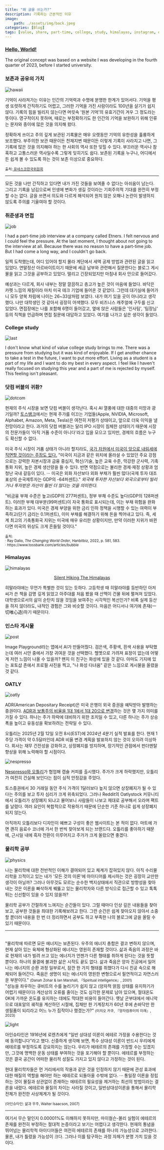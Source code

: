 ```yaml
---
title: "왜 글을 쓰는가?"
description: 기록하는 근본적인 이유
image: 
    path: ./assets/img/back.jpeg
categories: [Blog]
tags: [value, share, part-time, college, study, himalayas, instagram, oatly, physics]
---
```

### <a href="https://ko.wikipedia.org/wiki/%22Hello,_World!%22_프로그램"> Hello, World! </a>


The original concept was based on a website I was developing in the fourth quarter of 2023, before I started university.


### 보존과 공유의 가치

![hawaii](./assets/img/hawaii.jpeg)

기억이 사라져가는 이유는 인간의 기억력과 수명에 분명한 한계가 있어서다. 기억을 평생 또렷하게 간직하기도 어렵고, 그러한 기억을 가진 사람이라도 100년을 살기가 쉽지 않다. 기록의 힘을 빌리지 않는다면 머릿속 ‘원본 기억’의 유효기간이 겨우 그 정도라는 뜻이다. 영구적이지 못하며, 때로는 부정확하기도 한 인간의 기억을 보완하기 위해 인류는 문자와 종이에 많은 것을 의지해 왔다. 

정확하게 쓰이고 주의 깊게 보관된 기록물은 매우 오랫동안 기억의 유한성을 훌륭하게 보조했다. 부주의한 보관 때문이든 천재지변 때문이든 이렇게 기록이 사라지고 나면, 그 기록에 많은 것을 의지해야 하는 한 사회의 역사 또한 잊힐 수 있다. 부끄러운 역사나 참혹하고 고통스러운 역사일수록 그렇게 잊히기도 쉽다. 보존된 기록을 누구나, 어디에서든 쉽게 볼 수 있도록 하는 것이 보존 이상으로 중요하다.

<small>출처:<a href="https://unesco.or.kr/%EA%B8%B0%EC%96%B5%EC%9D%84-%EA%B8%B0%EB%A1%9D%ED%95%B4%EC%95%BC-%ED%95%98%EB%8A%94-%EC%9D%B4%EC%9C%A0/"> 유네스코한국위원회</a></small>

---

모든 것을 나만 간직하고 있다면 내가 가진 것들을 보여줄 수 없다는 아쉬움이 남는다. 그리고 기록을 남김으로써 인생에 변화가 생길 것이라는 기회주의적 기대를 완전히 부정할 수는 없다. 글을 쓰면서 의도와 다르게 해석되어 원치 않은 오해나 논란이 발생하지 않도록 주의를 기울여야 할 것이다. 


### 취준생과 면접

![job](./assets/img/job.jpeg.jpeg)

I had a part-time job interview at a company called Etners. I felt nervous and I could feel the pressure. At the last moment, I thought about not going to the interview at all. Because there was no reason to have a part-time job. But I had come a long way, and I couldn't go back.

일찍 도착했는데, 어디 있어야 할지 몰라 계단에서 세액 공제 방법과 관련된 글을 읽고 있었다. 연말정산 아르바이트이기 때문에 세금 납부와 관련해서 질문한다는 블로그 게시물을 읽고 그것을 공부하고 있었다. 떨리고 긴장되었지만 마침내 회사 안으로 들어갔다.

예상과는 다르게, 회사 내부는 정말 깔끔하고 층고가 높은 것이 마음에 들었다. 바닥은 카펫 느낌의 재질이라 마치 미국 테크 기업에 들어온 것 같았다. 그런데 대기실에 들어가니 모두 양복 차림에 나이는 26~33살처럼 보였다. 내가 여기 있을 곳이 아니라고 생각했다. 나만 대학생인 것 같아서 굉장히 어색했다. 모두 비즈니스 캐주얼에 구두를 신고 있었다. 면접장에는 나를 포함해 6명이 들어갔고, 옆에 앉은 사람들은 '인사팀', '팀장님' 등의 직책을 언급하며 면접 질문에 대답하고 있었다. 여기를 나가고 싶은 생각이 들었다.





### College study

![last](./assets/img/cat.jpeg)


I don't know what kind of value college study brings to me. There was a pressure from studying but it was kind of enjoyable. If I get another chance to take a test in the future,
I want to put more effort. Living as a student is a part of my life and I want to do my best in every aspect. I feel like I haven't really focused on studying this year and a part of me is rejected by myself. 
This feeling isn't pleasant. 



### 닷컴 버블의 귀환?

![dotcom](./assets/img/dotcom.png)

현재의 주식 시장을 보면 닷컴 버블이 생각난다. 혹시 AI 열풍에 대한 대중의 미망과 광기일까? <a href="https://www.tossbank.com/articles/bubble">토스뱅크</a>에서는
현재 주가를 이끄는 기업들(Apple, NVIDIA, Microsoft, Alphabet, Amazon, Meta, Tesla)은 여전히 저평가 상태이고, 앞으로 더욱 이익을 낼 전망이라고 한다. 과거의 닷컴 버블과는 
달리 IPO 시장이 침체한 상태이기 때문에 시장의 전문가들이 '아직 거품 수준이 아니다'라고 입을 모으고 있지만, 경제의 흐름은 누구도 확신할 수 없다. 


미국 주식 시장이 거품 상태가 아니라 할지라도, <a href="https://en.wikipedia.org/wiki/The_Changing_World_Order">국가 차원에서 미국이 앞으로 내림세에 직면할 것이라는 
주장도 있다.</a> "미국이 지금과 같은 위치에 올라설 수 있었던 주요 강점으로는 강력한 자본시장과 금융 중심지, 혁신/기술, 높은 교육 수준, 막강한 군사력, 기축통화 지위, 높은 경제 생산량을
들 수 있다. 반면 약점으로는 불리한 경제·재정 상황과 엄청난 국내 갈등이 있다. ··· 미국은 외화 자산보다 외화 부채가 훨씬 많다(국제 투자 대조표상의 순국제투자는 GDP의 -64퍼센트)." 
<i> 외국에 투자한 자산보다 외국으로부터 빌리거나 투자받은 자산이 훨씬 더 많다는 것을 의미한다. </i>


"비금융 부채 수준은 높고(GDP의 277퍼센트), 정부 부채 수준도 높다(GDP의 128퍼센트). 이러한 부채 대부분(99퍼센트)이 자국 통화로 표시되는데, 이는 부채 위험을 완화하는 효과가 있다. 
미국은 경제 부양을 위한 금리 인하 정책을 시행할 수 있는 여력이 부족하고(단기 금리는 0.1퍼센트), 이미 부채를 해결하기 위해 돈을 찍어내고 있다. 즉, 세계 최고의 기축통화국 지위는 미국에 
매우 유리한 상황이지만, 만약 이러한 지위가 바뀐다면 미국의 위상도 크게 흔들릴 것이다."


<small>
  출처: <br>
      · Ray Dalio, <i>The Changing World Order</i>, Hanbitbiz, 2022, p. 581, 583. <br>
      · https://www.tossbank.com/articles/bubble
</small>



### Himalayas

![himalayas](./assets/img/himalayas.jpeg)

<p align="center"><a href="https://www.youtube.com/watch?v=H9-OOl_9r6I&t=1617s"> Silent Hiking The Himalayas </a></p>


히말라야에는 무언가 특별한 것이 있는 듯하다. 고등학생 때 히말라야를 등반하던 아저씨가 쓴 책을 감명 깊게 읽었고 아주대를 처음 봤을 때 산맥이 건물 뒤에 펼쳐져 있었다. 대학생으로서의 삶이 순탄치 않을 것임을 보여주는 시각적인 복선인가?
비록 실제 등산을 하지 않더라도, 내적인 경험은 그와 비슷할 것이다. 마음은 어디서나 여기에 존재(一切唯心造)하기 때문이다.



### 인스타 게시물 

![post](./assets/img/post.jpeg)

Image Playground라는 앱에서 AI가 만들어줬다. 검은색, 주황색, 흰색 사용을 부탁했는데 여러 시안 중에서 가장 귀여운 것을 선택했다. 헬멧으로 가려져 표정이 없는데 어떻게 저런 느낌이 나올 수 있을까? 왠지 이 친구는
화성에 있을 것 같다. 아마도 기지에 있는 포토샵 존에서 프로필 사진을 찍고, "나 화성 다녀옴" 같은 느낌으로 게시물을 올렸을 것 같다.




### OATLY

![oatly](./assets/img/oatly.jpeg)

ADR(American Depositary Receipt)은 미국 은행이 외국 증권을 예탁받아 발행하는 증권이다. <a href="https://investors.oatly.com/news-releases/news-release-details/oatly-announces-plan-implement-adr-ratio-change">ADR과 보통주의 비율을 1대 1에서 1대 20으로 변경</a>하는 것은 몇 가지 의미를 가질 수 있다. 하나는 주가 하락에 대비하기 위한 조치일 수 있고, 다른 하나는 주가 상승폭을 높이고 유동성을 확보하려는 전략일 수 있다.

오틀리는 2025년 2월 12일 오전 8시(EST)에 2024년 4분기 실적 발표를 한다. 현재 1주당 가격이 약 0.5달러인데 ADR 비율 변경 계획을 발표하지 않는 것이 오히려 이상하다. 회사는 재무 건전성을 강화하고, 상장폐지를 방지하며, 장기적인 관점에서 펀더멘탈 향상을 위해 노력해야 할 시점이다.


![nespresso](./assets/img/nespresso.png)

<a href="https://www.oatly.com/things-we-do/brainwashing/nespresso">Nespresso와 오틀리</a>가 협업해 캡슐 커피를 출시했다. 주가가 크게 하락했지만, 오틀리가 여전히 건실해 보인다는 점이 심적 안정감을 주었다. 

토스증권에서 30 거래일 동안 주식 가격이 1달러보다 높지 않으면 상장폐지가 될 수 있다는 주의를 보고 투자 심리가 크게 위축되었다. 그러나 Reddit의 Oatlystock 커뮤니티에서 오틀리가 상장폐지 되냐고 물어보니 사람들이 나보고 제대로 공부해서 오라며 팩트를 날렸다. 여러 요인이 복합적으로 작용하기 때문에 단순한 기준 하나로 쉽게 상장폐지 되지 않는다. 

아직까지 오틀리보다 디자인이 예쁘고 구성이 좋은 웹사이트는 본 적이 없다. 마트에 가면 괜히 음료수 코너에 가서 한 번씩 찾아보게 되는 브랜드다. 오틀리를 좋아하기 때문에, 근시일 내에 흑자 전환이 이루어지고 주가가 크게 올랐으면 좋겠다. 





### 물리학 공부

![physics](./assets/img/physics.JPG)

나는 물리학에 대한 전반적인 이해가 결여되어 있고 체계가 잡혀있지 않다. 아직 수리물리학을 끄적이고 있는 내가 '모든 것의 이론'에 아이디어를 제시하는 것은 굉장히 교만한 생각이 아닐까? 그러나 아무것도 모르는 순수한 백지상태에서 직관으로 방향성을 찾아내는 것은 이론을 빠삭하게 꿰뚫고 있는 물리학자와 다른 방식으로 접근할 수 있고 톡톡 튀는 신선함이 있을 수 있지 않을까? 

물리학 공부가 간절하게 느껴지는 순간들이 있다. 그럴 때마다 인상 깊은 내용들을 찾아보고, 공부한 것들을 최대한 기록해보려고 한다. 그런 순간은 쉽게 찾아오지 않아서 소중할 뿐더러 내용을 한 번 더 정리하면서 공부도 하고 부족한 나의 블로그에 글을 올릴 수 있기 때문이다.

---
<br>
"물리학에 따르면 모든 에너지는 보존된다. 우주의 에너지 총합은 결코 변하지 않으며, 현재 살아 있는 육체에 형상화된 에너지는 영원히 존재할 것이다.
삶과 죽음의 과정은 바로 현재의 내가 빌려 쓰고 있는 에너지가 언젠가 다른 형태를 취하게 된다는 것을 뜻할 뿐이다. 하나의 물결에 불과한 삶은 시작도 끝도 없다.
삶과 죽음은 양자 진공에서 일어나는 에너지의 순환 과정 일부로서, 잠깐 한 가지 형태를 취했다가 다시 진공 속으로 해체되어 들어간다. 죽음은 생명이 되는 에너지의 영원한 변형으로서 필연적이고 자연스러운 부분이다."
<small>(Danah Zohar & Ian Marshall, 『Spiritual intelligence』, 2001)</small>

<br>
"성능을 좌우하는 큐비트의 수를 늘리기가 쉽지 않고 (양자적 얽힘 상태를 유지하기가 어렵기 때문이다) 계산상의 오류를 줄이는 것도 심각한 문제로 남아 있으며, 절대온도 0K에 가까운 온도를 유지하는 데에도 막대한 비용이 들어간다.
옛날 군부대에서 에니악으로 대포알의 궤적을 계산하던 시절에, 집채만 한 기계장치가 60년 후에 손바닥만 한 생필품이 되리라고 어느 누가 짐작이나 했겠는가?"
<small>(미치오 카쿠, 『양자컴퓨터의 미래』, 2023)</small>

![light](./assets/img/light.jpeg)


아인슈타인은 1916년에 로렌츠에게 “일반 상대성 이론이 에테르 가정을 수용한다는 것에 동의합니다”라고 했다. 신중하게 생각해 보면, 특수 상대성 이론이 반드시 우리에게 에테르를 부정하도록 강요하지는 않는다. 우리가 에테르의 존재를 가정할 수는 있겠지만, 그것에 명백한 운동 상태를 부여하는 것을 포기해야 할 뿐이다. 에테르를 부정하는 것은 결국 공간이 어떠한 물리적 성질도 가지고 있지 않다고 가정하는 것이 된다. 

현대 물리학자들은 먼 거리에서의 작용과 같은 것을 인정하지 않기 때문에 관성 효과에 대한 매질의 역할을 해야만 하는 에테르로 되돌아올 수밖에 없다. ··· 통일장 이론을 정립하는 것이 물질과 상관없이 존재하는 에테르의 필요성을 제거하는 최선의 방법이라는 결론을 내렸다. 에테르와 물질의 차이는 사라질 것이고, 일반상대성이론을 통해서 물리학 전체가 완전한 사상체계가 될 것이다. 


<small>(아인슈타인: 삶과 우주, Walter Isaacson, 2007)</small>

---

여기서 무슨 말인지 0.00001%도 이해하지 못하지만, 마이컬슨-몰리 실험이 에테르의 존재를 완전히 부정하는 절대적 논증이라고 보기는 어렵다고 생각한다. 현재의 통념을 뛰어넘는 물리학적 아이디어들은 여전히 에테르의 존재를 하나의 가능성으로 고려한다. 물론, 내가 틀렸을 가능성이 크다. 그러나 이를 탐구하는 과정 자체가 분명 가치 있을 것이다.